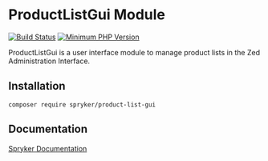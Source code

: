 # ProductListGui Module
[![Build Status](https://travis-ci.org/spryker/product-list-gui.svg)](https://travis-ci.org/spryker/product-list-gui)
[![Minimum PHP Version](https://img.shields.io/badge/php-%3E%3D%207.2-8892BF.svg)](https://php.net/)

ProductListGui is a user interface module to manage product lists in the Zed Administration Interface.

## Installation

```
composer require spryker/product-list-gui
```

## Documentation

[Spryker Documentation](https://academy.spryker.com/developing_with_spryker/module_guide/modules.html)
